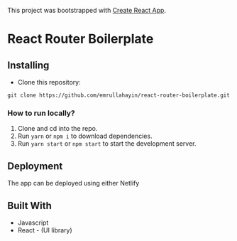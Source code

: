 This project was bootstrapped with [Create React App](https://github.com/facebook/create-react-app).

# React Router Boilerplate

## Installing

- Clone this repository:
```
git clone https://github.com/emrullahayin/react-router-boilerplate.git
```
### How to run locally?
1. Clone and cd into the repo.
2. Run `yarn` or `npm i` to download dependencies.
3. Run `yarn start` or `npm start` to start the development server.

## Deployment
The app can be deployed using either Netlify

## Built With
- Javascript
- React - (UI library)